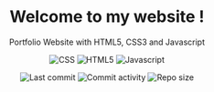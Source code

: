 <p align="center">
  <h1 align="center">Welcome to my website !</h2>
  <p align="center">Portfolio Website with HTML5, CSS3 and Javascript</p>
</p>

<p align="center">
  <img alt="CSS" src="https://img.shields.io/badge/-CSS-0068BA?style=flat&logo=css3&logoColor=white" />
  <img alt="HTML5" src="https://img.shields.io/badge/-HTML5-DD4D25?style=flat&logo=html5&logoColor=white" />
  <img alt="Javascript" src="https://img.shields.io/badge/-Javascript-EFD81D?style=flat&logo=javascript&logoColor=white" />
</p>

<p align="center">
  <img alt="Last commit" src="https://img.shields.io/github/last-commit/leag76/leag76?color=%23B5CDA3&logo=github&logoColor=white" />
  <img alt="Commit activity" src="https://img.shields.io/github/commit-activity/m/leag76/leag76?color=%23A76844&logo=github&logoColor=white" />
  <img alt="Repo size" src="https://img.shields.io/github/repo-size/leag76/leag76?color=%23C1AC95&logo=github&logoColor=white" />
</p>
